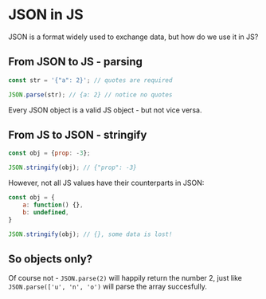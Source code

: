 # JSON in JS

JSON is a format widely used to exchange data, but how do we use it in JS?

## From JSON to JS - parsing
```js
const str = '{"a": 2}'; // quotes are required

JSON.parse(str); // {a: 2} // notice no quotes
```

Every JSON object is a valid JS object - but not vice versa.

## From JS to JSON - stringify

```js
const obj = {prop: -3};

JSON.stringify(obj); // {"prop": -3}
```

However, not all JS values have their counterparts in JSON:

```js
const obj = {
	a: function() {},
	b: undefined,
}

JSON.stringify(obj); // {}, some data is lost!
```

## So objects only?

Of course not - `JSON.parse(2)` will happily return the number 2, just like `JSON.parse(['u', 'n', 'o')` will parse the array succesfully.
